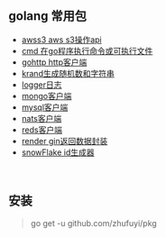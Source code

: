 ## golang 常用包

- [awss3 aws s3操作api](./awss3)
- [cmd 在go程序执行命令或可执行文件](./cmd)
- [gohttp http客户端](./gohttp)
- [krand生成随机数和字符串](./krand)
- [logger日志](./logger)
- [mongo客户端](./mongo)
- [mysql客户端](./mysql)
- [nats客户端](./nats)
- [reds客户端](./redis)
- [render gin返回数据封装](./render)
- [snowFlake id生成器](./snowFlake)

<br>

## 安装

> go get -u github.com/zhufuyi/pkg
